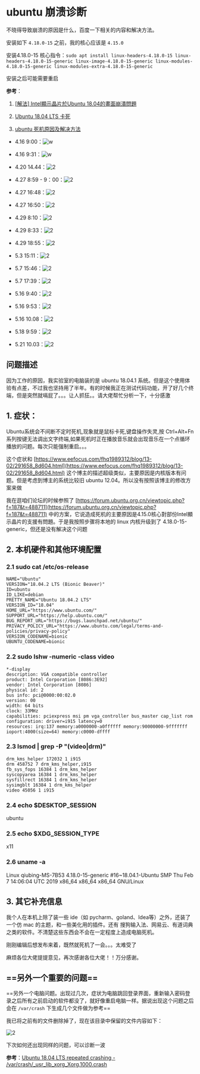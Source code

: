 # ubuntu 崩溃诊断

不晓得导致崩溃的原因是什么，百度一下相关的内容和解决方法。

安装如下 `4.18.0-15` 之前，我的核心应该是 `4.15.0`

安装4.18.0-15 核心指令：`sudo apt install linux-headers-4.18.0-15 linux-headers-4.18.0-15-generic linux-image-4.18.0-15-generic linux-modules-4.18.0-15-generic linux-modules-extra-4.18.0-15-generic`

安装之后可能需要重启

**参考**：

1. [[解法] Intel顯示晶片於Ubuntu 18.04的畫面崩潰問題](https://forum.ubuntu.org.cn/viewtopic.php?f=187&t=488711)

2. [Ubuntu 18.04 LTS 卡死](https://forum.ubuntu.org.cn/viewtopic.php?f=187&t=487614)

3. [ubuntu 死机原因及解决方法](https://www.eefocus.com/fhq1989312/blog/13-02/291658_8d604.html)

- 4.16 9:00：![w](http://ww1.sinaimg.cn/large/006alGmrly1g247cimtxmj31gw0rlb29.jpg)

- 4.16 9:31：![w](http://ww1.sinaimg.cn/large/006alGmrly1g2483je3eaj31gx0q6kjl.jpg)

- 4.20 14.44：![2](http://ww1.sinaimg.cn/large/006alGmrly1g293pxl6slj31h00amgoe.jpg)

- 4.27 8:59 - 9：00：![2](http://ww1.sinaimg.cn/large/006alGmrly1g2gxfxlusgj313i0mp7wh.jpg)

- 4.27 16:48：![2](http://ww1.sinaimg.cn/large/006alGmrly1g2happ8mylj31hb0r2e81.jpg)

- 4.27 16:50：![2](http://ww1.sinaimg.cn/large/006alGmrly1g2hao4gsp3j31h30qhe81.jpg)

- 4.29 8:10：![2](http://ww1.sinaimg.cn/large/006alGmrly1g2j6s4bbqoj31gy0r04p8.jpg)

- 4.29 8:33：![2](http://ww1.sinaimg.cn/large/006alGmrly1g2j7g6m6xaj31gy0p9trc.jpg)

- 4.29 18:55：![2](http://ww1.sinaimg.cn/large/006alGmrly1g2jpjol5dlj31gy0q44qp.jpg)

- 5.3 15:11：![2](http://ww1.sinaimg.cn/large/006alGmrly1g2o5hwdcplj30zp0etwxz.jpg)

- 5.7 15:46：![2](http://ww1.sinaimg.cn/large/006alGmrly1g2ssz3puqjj31h70pth5z.jpg)

- 5.7 17:39：![2](http://ww1.sinaimg.cn/large/006alGmrly1g2sy3ah115j31gr0q34gt.jpg)

- 5.16 9:40：![2](http://ww1.sinaimg.cn/large/006alGmrly1g32xbmu0n7j31gu0r27wh.jpg)

- 5.16 9:53：![2](http://ww1.sinaimg.cn/large/006alGmrly1g32xcmvstzj31gr0r17wh.jpg)

- 5.16 10.08：![2](http://ww1.sinaimg.cn/large/006alGmrly1g32xv9zu8fj31gu0rb1kx.jpg)

- 5.18 9:59：![2](http://ww1.sinaimg.cn/large/006alGmrly1g359hrwsm1j31gy0r5ngc.jpg)

- 5.21 10.03：![2](http://ww1.sinaimg.cn/large/006alGmrly1g38q86wa8gj313i0na1kx.jpg)

## 问题描述

因为工作的原因，我实验室的电脑装的是 ubuntu 18.04.1 系统。但是这个使用体验有点差，不过我也坚持用了半年。有的时候我正在测试代码功能，开了好几个终端，但是突然就嗝屁了。。。让人抓狂。。请大佬帮忙分析一下，十分感激

## 1. 症状：

Ubuntu系统会不间断不定时死机,现象就是鼠标卡死,键盘操作失灵,按 Ctrl+Alt+Fn 系列按键无法调出文字终端,如果死机时正在播放音乐就会出现音乐在一个点循环播放的问题。每次只能强制重启。。。

这个症状和 [https://www.eefocus.com/fhq1989312/blog/13-02/291658_8d604.html](https://www.eefocus.com/fhq1989312/blog/13-02/291658_8d604.html) 这个博主的描述超级类似，主要原因是内核版本有问题。但是考虑到博主的系统比较旧 ubuntu 12.04。所以没有按照该博主的修改方案来做

我在逛咱们论坛的时候参照了 [https://forum.ubuntu.org.cn/viewtopic.php?f=187&t=488711](https://forum.ubuntu.org.cn/viewtopic.php?f=187&t=488711) 中的方案，它说造成死机的主要原因是4.15.0核心對部份Intel顯示晶片的支援有問題。于是我按照步骤将本地的 linux 内核升级到了 4.18.0-15-generic，但还是没有解决这个问题

## 2. 本机硬件和其他环境配置

### 2.1 sudo cat /etc/os-release

```
NAME="Ubuntu"
VERSION="18.04.2 LTS (Bionic Beaver)"
ID=ubuntu
ID_LIKE=debian
PRETTY_NAME="Ubuntu 18.04.2 LTS"
VERSION_ID="18.04"
HOME_URL="https://www.ubuntu.com/"
SUPPORT_URL="https://help.ubuntu.com/"
BUG_REPORT_URL="https://bugs.launchpad.net/ubuntu/"
PRIVACY_POLICY_URL="https://www.ubuntu.com/legal/terms-and-policies/privacy-policy"
VERSION_CODENAME=bionic
UBUNTU_CODENAME=bionic
```

### 2.2 sudo lshw -numeric -class video

```
*-display
description: VGA compatible controller
product: Intel Corporation [8086:3E92]
vendor: Intel Corporation [8086]
physical id: 2
bus info: pci@0000:00:02.0
version: 00
width: 64 bits
clock: 33MHz
capabilities: pciexpress msi pm vga_controller bus_master cap_list rom
configuration: driver=i915 latency=0
resources: irq:137 memory:a0000000-a0ffffff memory:90000000-9fffffff ioport:4000(size=64) memory:c0000-dffff
```

### 2.3 lsmod | grep -P "(video|drm)"

```
drm_kms_helper 172032 1 i915
drm 458752 7 drm_kms_helper,i915
fb_sys_fops 16384 1 drm_kms_helper
syscopyarea 16384 1 drm_kms_helper
sysfillrect 16384 1 drm_kms_helper
sysimgblt 16384 1 drm_kms_helper
video 45056 1 i915
```

### 2.4 echo $DESKTOP_SESSION

ubuntu

### 2.5 echo $XDG_SESSION_TYPE

x11

### 2.6 uname -a

Linux qiubing-MS-7B53 4.18.0-15-generic #16~18.04.1-Ubuntu SMP Thu Feb 7 14:06:04 UTC 2019 x86_64 x86_64 x86_64 GNU/Linux

## 3. 其它补充信息

我个人在本机上除了装一些 ide（如 pycharm、goland、Idea等）之外，还装了一个仿 mac 的主题，和一些美化用的插件。还有 搜狗输入法、网易云、有道词典之类的软件。不清楚这些东西会不会在一定程度上造成电脑死机。

刚刚编辑后想发布来着，既然就死机了一会。。。太难受了

麻烦各位大佬提提意见，再次感谢各位大佬！！万分感谢。

## ==另外一个重要的问题==

==另外一个电脑问题。出现过几次，症状为电脑跳回登录界面，重新输入密码登录之后所有之前启动的软件都没了，就好像重启电脑一样。据说出现这个问题之后会在 `/var/crash` 下生成几个文件做为参考==

我已将之前有的文件删除掉了，现在该目录中保留的文件内容如下：

![2](http://ww1.sinaimg.cn/large/006alGmrly1g38yytrxyij30lo0340t9.jpg)

下次如何还出现同样的问题，可以诊断一波

**参考**：[Ubuntu 18.04 LTS repeated crashing - /var/crash/_usr_lib_xorg_Xorg.1000.crash](https://askubuntu.com/questions/1128133/ubuntu-18-04-lts-repeated-crashing-var-crash-usr-lib-xorg-xorg-1000-crash)